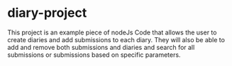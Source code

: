 # diary-project
This project is an example piece of nodeJs Code that allows 
the user to create diaries and add submissions to each diary. They will also be able to add
and remove both submissions and diaries and search for all submissions or submissions based
on specific parameters. 
